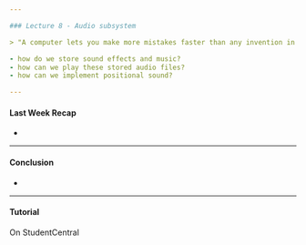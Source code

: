 ```yaml
---

### Lecture 8 - Audio subsystem

> "A computer lets you make more mistakes faster than any invention in human history." - Mitch Radcliffe

- how do we store sound effects and music? 
- how can we play these stored audio files? 
- how can we implement positional sound?

---
```


#### Last Week Recap

- 




---

#### Conclusion

- 

---

#### Tutorial

On StudentCentral